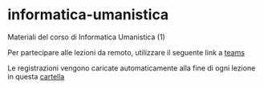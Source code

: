 # informatica-umanistica
Materiali del corso di Informatica Umanistica (1)

Per partecipare alle lezioni da remoto, utilizzare il seguente link a [teams](https://teams.microsoft.com/l/meetup-join/19%3ameeting_YzBjMDhhOGYtMGNiMi00ZDdlLWExNTUtMWQwMjQ5MmFhY2E1%40thread.v2/0?context=%7b%22Tid%22%3a%22e99647dc-1b08-454a-bf8c-699181b389ab%22%2c%22Oid%22%3a%2298291ee2-1921-4efa-91ab-6b22fbb37a2d%22%7d)

Le registrazioni vengono caricate automaticamente alla fine di ogni lezione in questa [cartella](https://liveunibo-my.sharepoint.com/:f:/g/personal/marilena_daquino2_unibo_it/EtBLwXqRTbZHpEIUrU-lXB8B-zXU2c2b6yyqOJGpWp6j-Q?e=5V6jyx)
